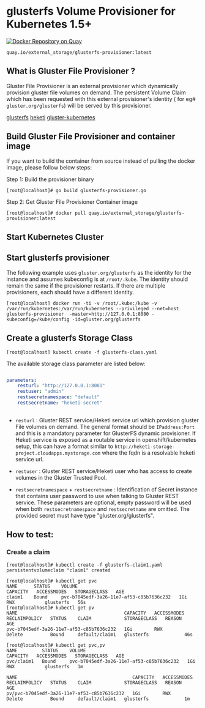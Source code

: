 # glusterfs Volume Provisioner for Kubernetes 1.5+


[![Docker Repository on Quay](https://quay.io/repository/external_storage/glusterfs-provisioner/status "Docker Repository on Quay")](https://quay.io/repository/external_storage/glusterfs-provisioner)
```
quay.io/external_storage/glusterfs-provisioner:latest
```


## What is Gluster File Provisioner ?

Gluster File Provisioner is an external provisioner which dynamically provision gluster file volumes  on demand. The persistent Volume Claim which has been requested with this external provisioner's identity ( for eg# `gluster.org/glusterfs`)  will be served by this provisioner. 

[glusterfs](https://github.com/gluster/glusterfs)
[heketi](https://github.com/heketi/heketi)
[gluster-kubernetes](https://github.com/gluster/gluster-kubernetes)


## Build Gluster File Provisioner and container image

If you want to build the container from source instead of pulling the docker image, please follow below steps:

 Step 1: Build the provisioner binary
```
[root@localhost]# go build glusterfs-provisioner.go
```

Step 2:  Get Gluster File Provisioner Container image
```
[root@localhost]# docker pull quay.io/external_storage/glusterfs-provisioner:latest
```

## Start Kubernetes Cluster

## Start glusterfs provisioner

The following example uses `gluster.org/glusterfs` as the identity for the instance and assumes kubeconfig is at `/root/.kube`. The identity should remain the same if the provisioner restarts. If there are multiple provisioners, each should have a different identity.

```
[root@localhost] docker run -ti -v /root/.kube:/kube -v /var/run/kubernetes:/var/run/kubernetes --privileged --net=host  glusterfs-provisioner  -master=http://127.0.0.1:8080 -kubeconfig=/kube/config -id=gluster.org/glusterfs
```


## Create a glusterfs Storage Class

```
[root@localhost] kubectl create -f glusterfs-class.yaml
```

The available storage class parameter are listed below:

```yaml

parameters:
    resturl: "http://127.0.0.1:8081"
    restuser: "admin"
    restsecretnamespace: "default"
    restsecretname: "heketi-secret"
   

```





* `resturl` : Gluster REST service/Heketi service url which provision gluster File volumes on demand. The general format should be `IPaddress:Port` and this is a mandatory parameter for GlusterFS dynamic provisioner. If Heketi service is exposed as a routable service in openshift/kubernetes setup, this can have a format similar to
`http://heketi-storage-project.cloudapps.mystorage.com` where the fqdn is a resolvable heketi service url.

* `restuser` : Gluster REST service/Heketi user who has access to create volumes in the Gluster Trusted Pool.

* `restsecretnamespace` + `restsecretname` : Identification of Secret instance that contains user password to use when talking to Gluster REST service. These parameters are optional, empty password will be used when both `restsecretnamespace` and `restsecretname` are omitted. The provided secret must have type "gluster.org/glusterfs".



## How to test:

### Create a claim

```
[root@localhost]# kubectl create -f glusterfs-claim1.yaml
persistentvolumeclaim "claim1" created

[root@localhost]# kubectl get pvc
NAME      STATUS    VOLUME                                     CAPACITY   ACCESSMODES   STORAGECLASS   AGE
claim1    Bound     pvc-b7045edf-3a26-11e7-af53-c85b7636c232   1Gi        RWX           glusterfs   56s
[root@localhost]# kubectl get pv
NAME                                       CAPACITY   ACCESSMODES   RECLAIMPOLICY   STATUS    CLAIM            STORAGECLASS   REASON    AGE
pvc-b7045edf-3a26-11e7-af53-c85b7636c232   1Gi        RWX           Delete          Bound     default/claim1   glusterfs             46s

[root@localhost]# kubectl get pvc,pv
NAME         STATUS    VOLUME                                     CAPACITY   ACCESSMODES   STORAGECLASS   AGE
pvc/claim1   Bound     pvc-b7045edf-3a26-11e7-af53-c85b7636c232   1Gi        RWX           glusterfs   1m

NAME                                          CAPACITY   ACCESSMODES   RECLAIMPOLICY   STATUS    CLAIM            STORAGECLASS   REASON    AGE
pv/pvc-b7045edf-3a26-11e7-af53-c85b7636c232   1Gi        RWX           Delete          Bound     default/claim1   glusterfs             1m
```

